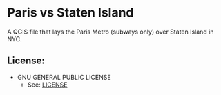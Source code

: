 # Paris vs Staten Island
A QGIS file that lays the Paris Metro (subways only) over Staten Island in NYC.

## License:
* GNU GENERAL PUBLIC LICENSE
	* See: [LICENSE](./LICENSE)





